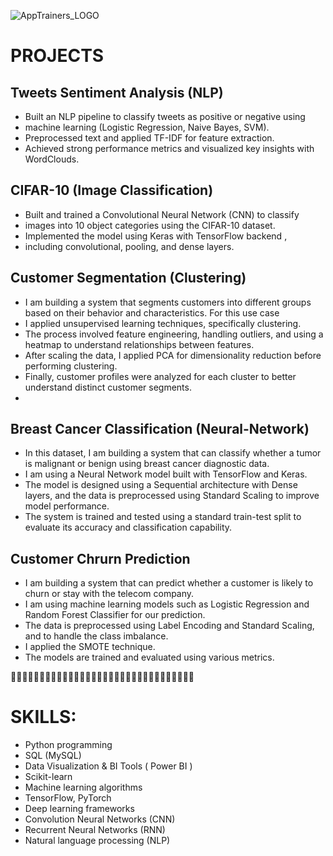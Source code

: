 ![AppTrainers_LOGO](https://github.com/user-attachments/assets/912603f7-7e94-437e-b41a-e31fe28c8380)

# PROJECTS

## Tweets Sentiment Analysis (NLP)
- Built an NLP pipeline to classify tweets as positive or negative using
- machine learning (Logistic Regression, Naive Bayes, SVM).
- Preprocessed text and applied TF-IDF for feature extraction.
- Achieved strong performance metrics and visualized key insights
with WordClouds.

## CIFAR-10 (Image Classification)
- Built and trained a Convolutional Neural Network (CNN) to classify
- images into 10 object categories using the CIFAR-10 dataset.
- Implemented the model using Keras with TensorFlow backend ,
- including convolutional, pooling, and dense layers.

## Customer Segmentation (Clustering)
- I am building a system that segments customers into different groups based on their behavior and characteristics. For this use case
- I applied unsupervised learning techniques, specifically clustering.
- The process involved feature engineering, handling outliers, and using a heatmap to understand relationships between features.
- After scaling the data, I applied PCA for dimensionality reduction before performing clustering. 
- Finally, customer profiles were analyzed for each cluster to better understand distinct customer segments.
- 
## Breast Cancer Classification (Neural-Network)
- In this dataset, I am building a system that can classify whether a tumor is malignant or benign using breast cancer diagnostic data.
- I am using a Neural Network model built with TensorFlow and Keras.
- The model is designed using a Sequential architecture with Dense layers, and the data is preprocessed using Standard Scaling to improve model performance. 
- The system is trained and tested using a standard train-test split to evaluate its accuracy and classification capability.

## Customer Chrurn Prediction
- I am building a system that can predict whether a customer is likely to churn or stay with the telecom company. 
- I am using machine learning models such as Logistic Regression and Random Forest Classifier for our prediction.
- The data is preprocessed using Label Encoding and Standard Scaling, and to handle the class imbalance.
- I applied the SMOTE technique.
- The models are trained and evaluated using various metrics.


🔰🔰🔰🔰🔰🔰🔰🔰🔰🔰🔰🔰🔰🔰🔰🔰🔰🔰🔰🔰🔰🔰🔰🔰🔰🔰🔰🔰🔰🔰🔰🔰


# SKILLS:

- Python programming
- SQL (MySQL)
- Data Visualization & BI Tools ( Power BI )
- Scikit-learn
- Machine learning algorithms
- TensorFlow, PyTorch
- Deep learning frameworks
- Convolution Neural Networks (CNN)
- Recurrent Neural Networks (RNN)
- Natural language processing (NLP)
